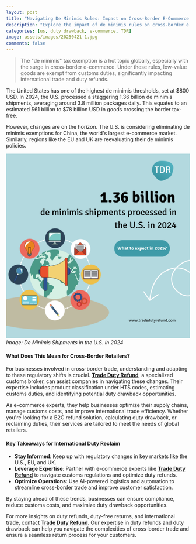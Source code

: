 ```yaml
---
layout: post
title: "Navigating De Minimis Rules: Impact on Cross-Border E-Commerce and Duty Refunds"
description: "Explore the impact of de minimis rules on cross-border e-commerce and how businesses can navigate duty refunds and customs regulations."
categories: [us, duty drawback, e-commerce, TDR]
image: assets/images/20250421-1.jpg
comments: false
---
```


> The "de minimis" tax exemption is a hot topic globally, especially with the surge in cross-border e-commerce. Under these rules, low-value goods are exempt from customs duties, significantly impacting international trade and duty refunds.

The United States has one of the highest de minimis thresholds, set at $800 USD. In 2024, the U.S. processed a staggering 1.36 billion de minimis shipments, averaging around 3.8 million packages daily. This equates to an estimated $61 billion to $78 billion USD in goods crossing the border tax-free.

However, changes are on the horizon. The U.S. is considering eliminating de minimis exemptions for China, the world's largest e-commerce market. Similarly, regions like the EU and UK are reevaluating their de minimis policies.

![De Minimis Shipments in the U.S.](/assets/images/20250421-2.png)
*Image: De Minimis Shipments in the U.S. in 2024*

#### What Does This Mean for Cross-Border Retailers?

For businesses involved in cross-border trade, understanding and adapting to these regulatory shifts is crucial. [**Trade Duty Refund**](https://tradedutyrefund.com?utm_source=Blog&utm_medium=Article&utm_campaign=20250421Article), a specialized customs broker, can assist companies in navigating these changes. Their expertise includes product classification under HTS codes, estimating customs duties, and identifying potential duty drawback opportunities.

As e-commerce experts, they help businesses optimize their supply chains, manage customs costs, and improve international trade efficiency. Whether you're looking for a B2C refund solution, calculating duty drawback, or reclaiming duties, their services are tailored to meet the needs of global retailers.

#### Key Takeaways for International Duty Reclaim

- **Stay Informed**: Keep up with regulatory changes in key markets like the U.S., EU, and UK.
- **Leverage Expertise**: Partner with e-commerce experts like [**Trade Duty Refund**](https://tradedutyrefund.com?utm_source=Blog&utm_medium=Article&utm_campaign=20250421Article) to navigate customs regulations and optimize duty refunds.
- **Optimize Operations**: Use AI-powered logistics and automation to streamline cross-border trade and improve customer satisfaction.

By staying ahead of these trends, businesses can ensure compliance, reduce customs costs, and maximize duty drawback opportunities.

For more insights on duty refunds, duty-free returns, and international trade, contact [**Trade Duty Refund**](https://tradedutyrefund.com/contact-us.html?utm_source=Blog&utm_medium=Article&utm_campaign=20250421Article). Our expertise in duty refunds and duty drawback can help you navigate the complexities of cross-border trade and ensure a seamless return process for your customers.